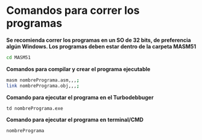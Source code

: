 # Comandos para correr los programas
**Se recomienda correr los programas en un SO de 32 bits, de preferencia algún Windows. Los programas deben estar dentro de la carpeta MASM51**
``` bash
cd MASM51
```
**Comandos para compilar y crear el programa ejecutable**
``` bash
masm nombrePrograma.asm,,,;
link nombrePrograma.obj,,,;
```
**Comando para ejecutar el programa en el Turbodebbuger**
``` bash
td nombrePrograma.exe
```
**Comando para ejecutar el programa en terminal/CMD**
``` bash
nombrePrograma
```